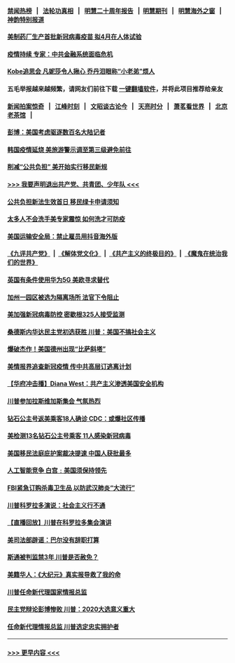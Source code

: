 #### [禁闻热榜](热点新闻.md?=0)  &nbsp;&nbsp;|&nbsp;&nbsp; [法轮功真相](https://github.com/gfw-breaker/truth/blob/master/README.md?=0) &nbsp;&nbsp;|&nbsp;&nbsp; [明慧二十周年报告](https://github.com/gfw-breaker/mh-reports/blob/master/README.md?=0) &nbsp;&nbsp;|&nbsp;&nbsp;[明慧期刊](https://github.com/gfw-breaker/mh-qikan) &nbsp;&nbsp;|&nbsp;&nbsp; [明慧海外之窗](https://github.com/gfw-breaker/mh-news/blob/master/README.md?=0) &nbsp;&nbsp;|&nbsp;&nbsp; [神韵特别报道](https://github.com/gfw-breaker/mh-news/blob/master/shenyun.md?=0)
#### [美制药厂生产首批新冠病毒疫苗 拟4月在人体试验](../pages/prog203/a102785467.md?t=02260331) 
#### [疫情持续 专家：中共金融系统面临危机](../pages/prog203/a102785317.md?t=02260331) 
#### [Kobe追思会 凡妮莎令人揪心 乔丹泪眼称“小老弟”烦人](../pages/prog203/a102785080.md?t=02260331) 
#### 五毛举报越来越频繁，请网友们前往下载 [一键翻墙软件](https://github.com/gfw-breaker/ssr-accounts)，并将此项目推荐给亲友
#### [新闻拍案惊奇](https://github.com/gfw-breaker/banned-news/blob/master/pages/link4.md) &nbsp;&nbsp;|&nbsp;&nbsp; [江峰时刻](https://github.com/gfw-breaker/banned-news/blob/master/pages/link4.md) &nbsp;&nbsp;|&nbsp;&nbsp; [文昭谈古论今](https://github.com/gfw-breaker/banned-news/blob/master/pages/link4.md) &nbsp;&nbsp;|&nbsp;&nbsp; [天亮时分](https://github.com/gfw-breaker/banned-news/blob/master/pages/link4.md) &nbsp;&nbsp;|&nbsp;&nbsp; [萧茗看世界](https://github.com/gfw-breaker/banned-news/blob/master/pages/link4.md) &nbsp;&nbsp;|&nbsp;&nbsp; [北京老茶馆](https://github.com/gfw-breaker/banned-news/blob/master/pages/link4.md) &nbsp;&nbsp;|&nbsp;&nbsp; 
#### [彭博：美国考虑驱逐数百名大陆记者](../pages/prog203/a102785008.md?t=02260331) 
#### [韩国疫情延烧 美旅游警示调至第三级避免前往](../pages/prog203/a102784949.md?t=02260331) 
#### [削减“公共负担” 美开始实行移民新规](../pages/prog203/a102784827.md?t=02260331) 
#### [>>> 我要声明退出共产党、共青团、少年队 <<<](https://github.com/begood0513/goodnews/blob/master/quit/letter.md) 
#### [公共负担新法生效首日 移民绿卡申请须知](../pages/prog203/a102784741.md?t=02260331) 
#### [太多人不会洗手美专家震惊 如何洗才可防疫](../pages/prog203/a102784651.md?t=02260331) 
#### [美国运输安全局：禁止雇员用抖音海外版](../pages/prog203/a102784612.md?t=02260331) 
#### [《九评共产党》](https://github.com/begood0513/9ping.md/blob/master/README.md) &nbsp;|&nbsp; [《解体党文化》](../../../../jtdwh.md/blob/master/README.md)  &nbsp;|&nbsp; [《共产主义的终极目的》](../../../../gczydzjmd.md/blob/master/README.md) &nbsp;|&nbsp; [《魔鬼在统治我们的世界》](../../../../mgztzwmdsj.md/blob/master/README.md) 
#### [英国有条件使用华为5G 美欧寻求替代](../pages/prog203/a102784379.md?t=02260331) 
#### [加州一园区被选为隔离场所 法官下令阻止](../pages/prog203/a102784233.md?t=02260331) 
#### [美加强新冠病毒防控 密歇根325人接受监测](../pages/prog203/a102784065.md?t=02260331) 
#### [桑德斯内华达民主党初选获胜 川普：美国不搞社会主义](../pages/prog203/a102783888.md?t=02260331) 
#### [爆破杰作！美国德州出现“比萨斜塔”](../pages/prog203/a102783769.md?t=02260331) 
#### [美情报界追查新冠疫情 传中共高层订逃离计划](../pages/prog203/a102783453.md?t=02260331) 
#### [【华府冲击播】Diana West：共产主义渗透美国安全机构](../pages/prog203/a102783451.md?t=02260331) 
#### [川普参加拉斯维加斯集会 气氛热烈](../pages/prog203/a102783302.md?t=02260331) 
#### [钻石公主号返美乘客18人确诊 CDC：或爆社区传播](../pages/prog203/a102783014.md?t=02260331) 
#### [美检测13名钻石公主号乘客 11人感染新冠病毒](../pages/prog203/a102782667.md?t=02260331) 
#### [美国移民法庭庇护案裁决提速 中国人获批最多](../pages/prog203/a102782684.md?t=02260331) 
#### [人工智能竞争 白宫﹕美国须保持领先](../pages/prog203/a102782714.md?t=02260331) 
#### [FBI紧急订购杀毒卫生品 以防武汉肺炎“大流行”](../pages/prog203/a102782660.md?t=02260331) 
#### [川普科罗拉多演说：社会主义行不通](../pages/prog203/a102782609.md?t=02260331) 
#### [【直播回放】川普在科罗拉多集会演讲](../pages/prog203/a102782131.md?t=02260331) 
#### [美司法部辟谣：巴尔没有辞职打算](../pages/prog203/a102782056.md?t=02260331) 
#### [斯通被判监禁3年 川普是否赦免？](../pages/prog203/a102781936.md?t=02260331) 
#### [美籍华人：《大纪元》真实报导救了我的命](../pages/prog203/a102781843.md?t=02260331) 
#### [川普任命新代理国家情报总监](../pages/prog203/a102781832.md?t=02260331) 
#### [民主党辩论彭博惨败 川普：2020大选意义重大](../pages/prog203/a102781824.md?t=02260331) 
#### [任命新代理情报总监 川普选定忠实拥护者](../pages/prog203/a102781293.md?t=02260331) 

----
#### [ >>> 更早内容 <<< ](../indexes/prog203-earlier.md)
